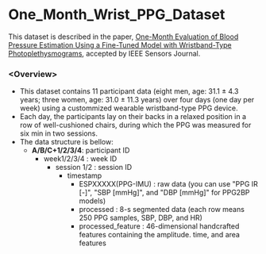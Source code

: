# One_Month_Wrist_PPG_Dataset

This dataset is described in the paper, <a href="https://ieeexplore.ieee.org/document/10541920" target="_blank">One-Month Evaluation of Blood Pressure Estimation Using a Fine-Tuned Model with Wristband-Type Photoplethysmograms</a>, accepted by IEEE Sensors Journal.<br />

### \<Overview\>
- This dataset contains 11 participant data (eight men, age: 31.1 ± 4.3 years; three women, age: 31.0 ± 11.3 years) over four days (one day per week) using a custommized wearable wristband-type PPG device. <br />
- Each day, the participants lay on their backs in a relaxed position in a row of well-cushioned chairs, during which the PPG was measured for six min in two sessions.
- The data structure is bellow:
  - __A/B/C+1/2/3/4__: participant ID<br />
    - week1/2/3/4    : week ID
      - session 1/2  : session ID
        - timestamp
          - ESPXXXXX(PPG-IMU) : raw data (you can use "PPG IR [-]", "SBP [mmHg]", and "DBP [mmHg]" for PPG2BP models)
          - processed         : 8-s segmented data (each row means 250 PPG samples, SBP, DBP, and HR)
          - processed_feature : 46-dimensional handcrafted features containing the amplitude. time, and area features
